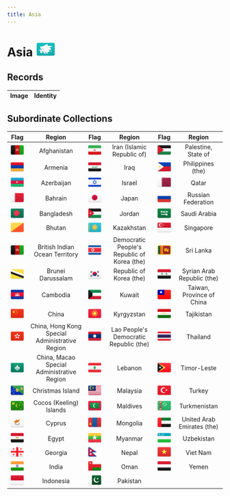 ```yaml
---
title: Asia
---
```


# Asia <img src="images/FlagKit/AS@2x.png" class="flagkit">

## Records

| Image | Identity |
| :---: | :------- |

## Subordinate Collections

| Flag | Region | Flag | Region | Flag | Region |
| :---: | :---: | :---: | :---: | :---: | :---: |
|  <img src="images/FlagKit/AS/AF/AF@3x.png" class="flagkit-head"> | Afghanistan | <img src="images/FlagKit/AS/IR/IR@3x.png" class="flagkit-head"> | Iran (Islamic Republic of) | <img src="images/FlagKit/AS/PS/PS@3x.png" class="flagkit-head"> | Palestine, State of |
|  <img src="images/FlagKit/AS/AM/AM@3x.png" class="flagkit-head"> | Armenia | <img src="images/FlagKit/AS/IQ/IQ@3x.png" class="flagkit-head"> | Iraq | <img src="images/FlagKit/AS/PH/PH@3x.png" class="flagkit-head"> | Philippines (the) |
|  <img src="images/FlagKit/AS/AZ/AZ@3x.png" class="flagkit-head"> | Azerbaijan | <img src="images/FlagKit/AS/IL/IL@3x.png" class="flagkit-head"> | Israel | <img src="images/FlagKit/AS/QA/QA@3x.png" class="flagkit-head"> | Qatar |
|  <img src="images/FlagKit/AS/BH/BH@3x.png" class="flagkit-head"> | Bahrain | <img src="images/FlagKit/AS/JP/JP@3x.png" class="flagkit-head"> | Japan | <img src="images/FlagKit/EU/RU/RU@3x.png" class="flagkit-head"> | Russian Federation |
|  <img src="images/FlagKit/AS/BD/BD@3x.png" class="flagkit-head"> | Bangladesh | <img src="images/FlagKit/AS/JO/JO@3x.png" class="flagkit-head"> | Jordan | <img src="images/FlagKit/AS/SA/SA@3x.png" class="flagkit-head"> | Saudi Arabia |
|  <img src="images/FlagKit/AS/BT/BT@3x.png" class="flagkit-head"> | Bhutan | <img src="images/FlagKit/AS/KZ/KZ@3x.png" class="flagkit-head"> | Kazakhstan | <img src="images/FlagKit/AS/SG/SG@3x.png" class="flagkit-head"> | Singapore |
|  <img src="images/FlagKit/AS/AF/AF@3x.png" class="flagkit-head"> | British Indian Ocean Territory | <img src="images/FlagKit/AS/KP/KP@3x.png" class="flagkit-head"> | Democratic People's Republic of Korea (the) | <img src="images/FlagKit/AS/LK/LK@3x.png" class="flagkit-head"> | Sri Lanka |
|  <img src="images/FlagKit/AS/BN/BN@3x.png" class="flagkit-head"> | Brunei Darussalam | <img src="images/FlagKit/AS/KR/KR@3x.png" class="flagkit-head"> | Republic of Korea (the) | <img src="images/FlagKit/AS/SY/SY@3x.png" class="flagkit-head"> | Syrian Arab Republic (the) |
|  <img src="images/FlagKit/AS/KH/KH@3x.png" class="flagkit-head"> | Cambodia | <img src="images/FlagKit/AS/KW/KW@3x.png" class="flagkit-head"> | Kuwait | <img src="images/FlagKit/AS/TW/TW@3x.png" class="flagkit-head"> | Taiwan, Province of China |
|  <img src="images/FlagKit/AS/CN/CN@3x.png" class="flagkit-head"> | China | <img src="images/FlagKit/AS/KG/KG@3x.png" class="flagkit-head"> | Kyrgyzstan | <img src="images/FlagKit/AS/TJ/TJ@3x.png" class="flagkit-head"> | Tajikistan |
|  <img src="images/FlagKit/AS/HK/HK@3x.png" class="flagkit-head"> | China, Hong Kong Special Administrative Region | <img src="images/FlagKit/AS/LA/LA@3x.png" class="flagkit-head"> | Lao People's Democratic Republic (the) | <img src="images/FlagKit/AS/TH/TH@3x.png" class="flagkit-head"> | Thailand |
|  <img src="images/FlagKit/AS/MO/MO@3x.png" class="flagkit-head"> | China, Macao Special Administrative Region | <img src="images/FlagKit/AS/LB/LB@3x.png" class="flagkit-head"> | Lebanon | <img src="images/FlagKit/AS/TL/TL@3x.png" class="flagkit-head"> | Timor-Leste |
|  <img src="images/FlagKit/OC/CX/CX@3x.png" class="flagkit-head"> | Christmas Island | <img src="images/FlagKit/AS/MY/MY@3x.png" class="flagkit-head"> | Malaysia | <img src="images/FlagKit/AS/TR/TR@3x.png" class="flagkit-head"> | Turkey |
|  <img src="images/FlagKit/OC/CC/CC@3x.png" class="flagkit-head"> | Cocos (Keeling) Islands | <img src="images/FlagKit/AS/MV/MV@3x.png" class="flagkit-head"> | Maldives | <img src="images/FlagKit/AS/TM/TM@3x.png" class="flagkit-head"> | Turkmenistan |
|  <img src="images/FlagKit/AS/CY/CY@3x.png" class="flagkit-head"> | Cyprus | <img src="images/FlagKit/AS/MN/MN@3x.png" class="flagkit-head"> | Mongolia | <img src="images/FlagKit/AS/AE/AE@3x.png" class="flagkit-head"> | United Arab Emirates (the) |
|  <img src="images/FlagKit/AF/EG/EG@3x.png" class="flagkit-head"> | Egypt | <img src="images/FlagKit/AS/MM/MM@3x.png" class="flagkit-head"> | Myanmar | <img src="images/FlagKit/AS/UZ/UZ@3x.png" class="flagkit-head"> | Uzbekistan |
|  <img src="images/FlagKit/AS/GE/GE@3x.png" class="flagkit-head"> | Georgia | <img src="images/FlagKit/AS/NP/NP@3x.png" class="flagkit-head"> | Nepal | <img src="images/FlagKit/AS/VN/VN@3x.png" class="flagkit-head"> | Viet Nam |
|  <img src="images/FlagKit/AS/IN/IN@3x.png" class="flagkit-head"> | India | <img src="images/FlagKit/AS/OM/OM@3x.png" class="flagkit-head"> | Oman | <img src="images/FlagKit/AS/YE/YE@3x.png" class="flagkit-head"> | Yemen |
|  <img src="images/FlagKit/AS/ID/ID@3x.png" class="flagkit-head"> | Indonesia | <img src="images/FlagKit/AS/PK/PK@3x.png" class="flagkit-head"> | Pakistan |  |  |